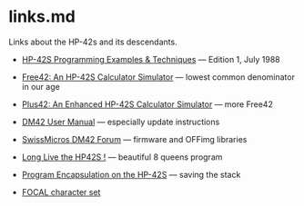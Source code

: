 
# links.md

Links about the HP-42s and its descendants.


* [HP-42S Programming Examples & Techniques](https://literature.hpcalc.org/community/hp42s-prog-en.pdf) — Edition 1, July 1988

* [Free42: An HP-42S Calculator Simulator](https://thomasokken.com/free42/) — lowest common denominator in our age
* [Plus42: An Enhanced HP-42S Calculator Simulator](https://thomasokken.com/free42/) — more Free42

* [DM42 User Manual](https://technical.swissmicros.com/dm42/doc/dm42_user_manual.html) — especially update instructions
* [SwissMicros DM42 Forum](https://forum.swissmicros.com/viewforum.php?f=15) — firmware and OFFimg libraries

* [Long Live the HP42S !](http://www.hpcc.org/datafile/V23N6/LongLiveTheHP42S.pdf) — beautiful 8 queens program
* [Program Encapsulation on the HP-42S](https://archived.hpcalc.org/hp42s/articles/program_encapsulation.pdf) — saving the stack

* [FOCAL character set](https://en.wikipedia.org/wiki/FOCAL_character_set)

